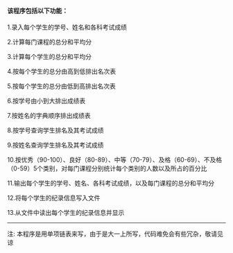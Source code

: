 #### 该程序包括以下功能：
<p> 1.录入每个学生的学号、姓名和各科考试成绩
<p> 2.计算每门课程的总分和平均分
<p> 3.计算每个学生的总分和平均分
<p> 4.按每个学生的总分由高到低排出名次表
<p> 5.按每个学生的总分由低到高排出名次表
<p> 6.按学号由小到大排出成绩表
<p> 7.按姓名的字典顺序排出成绩表
<p> 8.按学号查询学生排名及其考试成绩
<p> 9.按姓名查询学生排名及其考试成绩
<p> 10.按优秀（90-100）、良好（80-89）、中等（70-79）、及格（60-69）、不及格（0-59）5个类别，对每门课程分别统计每个类别的人数以及所占的百分比
<p> 11.输出每个学生的学号、姓名、各科考试成绩，以及每门课程的总分和平均分
<p> 12.将每个学生的纪录信息写入文件
<p> 13.从文件中读出每个学生的纪录信息并显示  
 
---
 
<p> 注: 本程序是用单项链表来写，由于是大一上所写，代码难免会有些冗杂，敬请见谅